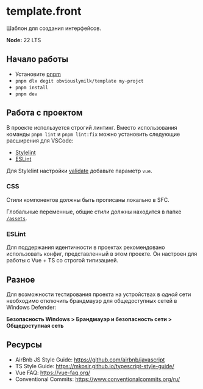 # template.front

Шаблон для создания интерфейсов.

**Node:** 22 LTS

## Начало работы

* Установите [pnpm](https://pnpm.io/installation)
* `pnpm dlx degit obviouslymilk/template my-projct`
* `pnpm install`
* `pnpm dev`

## Работа с проектом

В проекте используется строгий линтинг.
Вместо использования команды `pnpm lint` и `pnpm lint:fix`
можно установить следующие расширения для VSCode:

* [Stylelint](https://marketplace.visualstudio.com/items/?itemName=stylelint.vscode-stylelint)
* [ESLint](https://marketplace.visualstudio.com/items/?itemName=dbaeumer.vscode-eslint)

Для Stylelint настройки [validate](vscode://settings/stylelint.validate) добавьте параметр `vue`.

### CSS

Стили компонентов должны быть прописаны локально в SFC.

Глобальные переменные, общие стили должны находится в
папке [`/assets`](src/assets).

### ESLint

Для поддержания идентичности в проектах рекомендовано использовать конфиг,
представленный в этом проекте. Он настроен для работы с Vue + TS со строгой
типизацией.

## Разное

Для возможности тестирования проекта на устройствах в *одной* сети необходимо
отключить брандмауэр для общедоступных сетей в Windows Defender:

**Безопасность Windows > Брандмауэр и безопасность сети > Общедоступная сеть**

## Ресурсы

- AirBnb JS Style Guide: https://github.com/airbnb/javascript
- TS Style Guide: https://mkosir.github.io/typescript-style-guide/
- Vue FAQ: https://vue-faq.org/
- Conventional Commits: https://www.conventionalcommits.org/ru/

